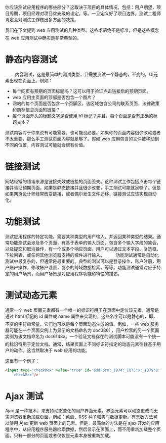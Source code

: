 你应该测试应用程序的哪些部分？这取决于项目的具体情况，包括：用户期望，项目周期，项目经理对项目优先级的设定，等。一旦定义好了项目边界，测试工程师肯定会对测试工作做出多方面的决策。

我们在下文提到 web 应用测试的几种类型。这些术语绝不是标准，但是这些概念在 web 应用测试中确实是非常典型的。

# 静态内容测试
　　
内容测试，这是最简单的测试类型，只需要测试一个静态的，不变的，UI元素出现在页面上。例如：

- 每个网页有预期的页面标题吗？这可以用于验证点击链接后的预期页面。
- web 应用主页面的顶部是否包含一个图片？  
- 网站的每个页面是否包含一个页脚区，该区域包含公司的联系页面，法律政策和商标信息页面的链接？  
- 每个页面开头的标题文字是否使用  h1 标记？并且，每个页面是否有正确的标题文本？  

测试内容对于你来说有可能需要，也可能没必要。如果你的页面内容很少改动或者不太重要，那么手工测试页面内容就足够了。假如 web 应用包含的文件被移动到不同的位置，内容测试可能就会很有价值。

# 链接测试

网站经常的错误来源是链接失效或链接的页面丢失。这种测试工作包括点击每个链接并验证预期页面。如果是静态链接并且很少改变，手工测试可能就足够了。但是如果网页设计师经常改变链接，或者偶尔发生文件迁移，链接测试应该实现自动化。

# 功能测试

测试应用程序的特定功能，需要某种类型的用户输入，并返回某种类型的结果。通常功能测试会涉及多个页面，有基于表单的输入页面，包含多个输入字段的集合，以及提交和取消操作，有一个或多个响应页面。用户可以通过文本字段、复选框、下拉列表、或任何其他浏览器支持的控件进行输入。 　　 
功能测试通常是自动化测试中最复杂的，但通常是最重要的。典型的测试可以是登录操作，账户注册，用户账户操作，修改帐户设置，复杂的跨域数据检索，等等。功能测试通常对应于特定的用户场景，而用户场景是对应用程序功能和特性的描述。

# 测试动态元素

通常一个 web 页面元素都有一个唯一的标识符用于在页面中定位该元素。通常是通过 html 标记的 id 属性或 name 属性来实现的。这些名字可以是静态的，即，不变的字符串常量。它们也可以是每个页面动态生成的值。例如，一些 web 服务器可能在一个页面实例上为显示的文档命名为  doc3861 ，用户检索的另一个页面实例为该文档命名为 doc6148a。一个验证文档存在的测试脚本可能没有一个统一的标识符用于定位文档。通常，结果页面上不同标识符指定的动态元素往往基于用户的动作。这当然取决于 web 应用的功能。

这里有一个例子：
```html
<input type="checkbox" value="true" id="addForm:_ID74:_ID75:0:_ID79:0:
    checkBox"/>
```

# Ajax 测试

Ajax 是一种技术，来支持动态变化的用户界面元素，界面元素可以动态更改而无需浏览器重新加载页面，例如：动画、RSS 种子和实时数据更新。有无数方法可以使用 Ajax 更新 web 页面上的元素。但是，最简单的方法是在 ajax 开发的应用程序中，从应用程序服务器检索数据，然后显示在页面上，而不用重新加载整个页面。只有一部分的页面或者仅仅是元素本身被重新加载。

